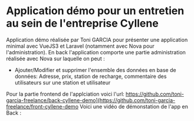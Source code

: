 # Application démo pour un entretien au sein de l'entreprise Cyllene

Application démo réalisée par Toni GARCIA pour présenter une application minimal avec VueJS3 et Laravel (notamment avec Nova pour l'administration).
En back l'application comporte une partie administration réalisée avec Nova sur laquelle on peut :
- Ajouter/Modifier et supprimer l'ensemble des données en base de données: Adresse, prix, station de recharge, commentaire des utilisateurs sur une station et utilisateur

Pour la partie frontend de l'applciation voici l'url: https://github.com/toni-garcia-freelance/back-cyllene-demo](https://github.com/toni-garcia-freelance/front-cyllene-demo
Voici une vidéo de démonstation de l'app en Back : 

